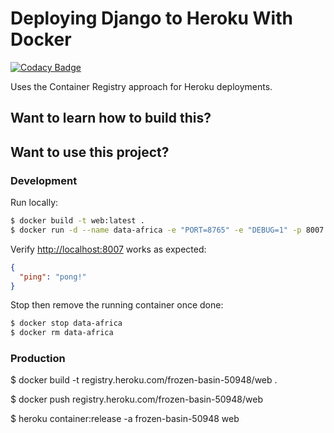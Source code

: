 # Deploying Django to Heroku With Docker

[![Codacy Badge](https://api.codacy.com/project/badge/Grade/08707ebc64ea46789de0a89b55856a05)](https://app.codacy.com/gh/BuildForSDGCohort2/team-101-backend?utm_source=github.com&utm_medium=referral&utm_content=BuildForSDGCohort2/team-101-backend&utm_campaign=Badge_Grade_Settings)

Uses the Container Registry approach for Heroku deployments.

## Want to learn how to build this?



## Want to use this project?

### Development

Run locally:

```sh
$ docker build -t web:latest .
$ docker run -d --name data-africa -e "PORT=8765" -e "DEBUG=1" -p 8007:8765 web:latest
```

Verify [http://localhost:8007](http://localhost:8007) works as expected:

```json
{
  "ping": "pong!"
}
```

Stop then remove the running container once done:

```sh
$ docker stop data-africa
$ docker rm data-africa
```

### Production
 
$ docker build -t registry.heroku.com/frozen-basin-50948/web .

$ docker push registry.heroku.com/frozen-basin-50948/web

$ heroku container:release -a frozen-basin-50948 web
